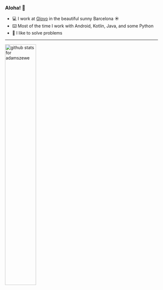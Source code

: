 ### Aloha! 👋

- ‍💻 I work at [Glovo](https://about.glovoapp.com/en/) in the beautiful sunny Barcelona ☀
- ⌨️ Most of the time I work with Android, Kotlin, Java, and some Python
- 🎯 I like to solve problems

---

<p align="left">
  <img src="https://github-readme-stats.vercel.app/api?username=adamszewe&show_icons=true&theme=radical&count_private=true&include_all_commits=true&hide_rank=true&custom_title=Public%20Contributions" alt="github stats for adamszewe" width="45%"/>
</p>